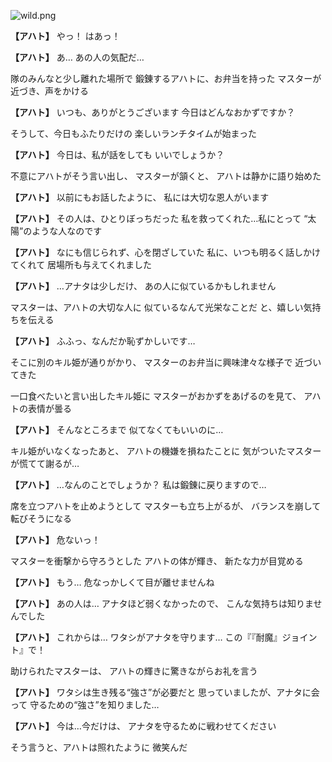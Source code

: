 
![wild.png](../images/backgrounds/wild.png)

**【アハト】**
やっ！
はあっ！

**【アハト】**
あ…
あの人の気配だ…

隊のみんなと少し離れた場所で
鍛錬するアハトに、お弁当を持った
マスターが近づき、声をかける

**【アハト】**
いつも、ありがとうございます
今日はどんなおかずですか？

そうして、今日もふたりだけの
楽しいランチタイムが始まった

**【アハト】**
今日は、私が話をしても
いいでしょうか？

不意にアハトがそう言い出し、
マスターが頷くと、
アハトは静かに語り始めた

**【アハト】**
以前にもお話したように、
私には大切な恩人がいます

**【アハト】**
その人は、ひとりぼっちだった
私を救ってくれた…私にとって
“太陽”のような人なのです

**【アハト】**
なにも信じられず、心を閉ざしていた
私に、いつも明るく話しかけてくれて
居場所も与えてくれました

**【アハト】**
…アナタは少しだけ、
あの人に似ているかもしれません

マスターは、アハトの大切な人に
似ているなんて光栄なことだ
と、嬉しい気持ちを伝える

**【アハト】**
ふふっ、なんだか恥ずかしいです…

そこに別のキル姫が通りがかり、
マスターのお弁当に興味津々な様子で
近づいてきた

一口食べたいと言い出したキル姫に
マスターがおかずをあげるのを見て、
アハトの表情が曇る

**【アハト】**
そんなところまで
似てなくてもいいのに…

キル姫がいなくなったあと、
アハトの機嫌を損ねたことに
気がついたマスターが慌てて謝るが…

**【アハト】**
…なんのことでしょうか？
私は鍛錬に戻りますので…

席を立つアハトを止めようとして
マスターも立ち上がるが、
バランスを崩して転びそうになる

**【アハト】**
危ないっ！

マスターを衝撃から守ろうとした
アハトの体が輝き、
新たな力が目覚める

**【アハト】**
もう…
危なっかしくて目が離せませんね

**【アハト】**
あの人は…
アナタほど弱くなかったので、
こんな気持ちは知りませんでした

**【アハト】**
これからは…
ワタシがアナタを守ります…
この『『耐魔』ジョイント』で！

助けられたマスターは、
アハトの輝きに驚きながらお礼を言う

**【アハト】**
ワタシは生き残る“強さ”が必要だと
思っていましたが、アナタに会って
守るための“強さ”を知りました…

**【アハト】**
今は…今だけは、
アナタを守るために戦わせてください

そう言うと、アハトは照れたように
微笑んだ

